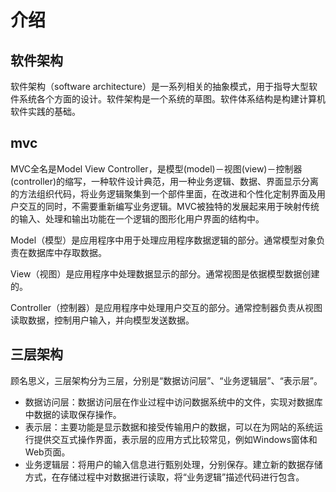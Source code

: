 #  介绍

## 软件架构

软件架构（software architecture）是一系列相关的抽象模式，用于指导大型软件系统各个方面的设计。软件架构是一个系统的草图。软件体系结构是构建计算机软件实践的基础。

## mvc

MVC全名是Model View Controller，是模型(model)－视图(view)－控制器(controller)的缩写，一种软件设计典范，用一种业务逻辑、数据、界面显示分离的方法组织代码，将业务逻辑聚集到一个部件里面，在改进和个性化定制界面及用户交互的同时，不需要重新编写业务逻辑。MVC被独特的发展起来用于映射传统的输入、处理和输出功能在一个逻辑的图形化用户界面的结构中。

Model（模型）是应用程序中用于处理应用程序数据逻辑的部分。通常模型对象负责在数据库中存取数据。

View（视图）是应用程序中处理数据显示的部分。通常视图是依据模型数据创建的。

Controller（控制器）是应用程序中处理用户交互的部分。通常控制器负责从视图读取数据，控制用户输入，并向模型发送数据。

## 三层架构

顾名思义，三层架构分为三层，分别是“数据访问层”、“业务逻辑层”、“表示层”。

+ 数据访问层：数据访问层在作业过程中访问数据系统中的文件，实现对数据库中数据的读取保存操作。
+ 表示层：主要功能是显示数据和接受传输用户的数据，可以在为网站的系统运行提供交互式操作界面，表示层的应用方式比较常见，例如Windows窗体和Web页面。
+ 业务逻辑层：将用户的输入信息进行甄别处理，分别保存。建立新的数据存储方式，在存储过程中对数据进行读取，将“业务逻辑”描述代码进行包含。
